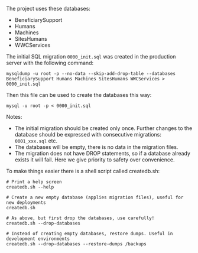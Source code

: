 The project uses these databases:

- BeneficiarySupport
- Humans
- Machines
- SitesHumans
- WWCServices

The initial SQL migration `0000_init.sql` was created in the production server with the
following command:

    mysqldump -u root -p --no-data --skip-add-drop-table --databases BeneficiarySupport Humans Machines SitesHumans WWCServices > 0000_init.sql

Then this file can be used to create the databases this way:

    mysql -u root -p < 0000_init.sql

Notes:

- The initial migration should be created only once. Further changes to the database
  should be expressed with consecutive migrations: `0001_xxx.sql` etc.
- The databases will be empty, there is no data in the migration files.
- The migration does not have DROP statements, so if a database already exists it will
  fail. Here we give priority to safety over convenience.

To make things easier there is a shell script called createdb.sh:

    # Print a help screen
    createdb.sh --help

    # Create a new empty database (applies migration files), useful for new deployments
    createdb.sh

    # As above, but first drop the databases, use carefully!
    createdb.sh --drop-databases

    # Instead of creating empty databases, restore dumps. Useful in development environments
    createdb.sh --drop-databases --restore-dumps /backups
